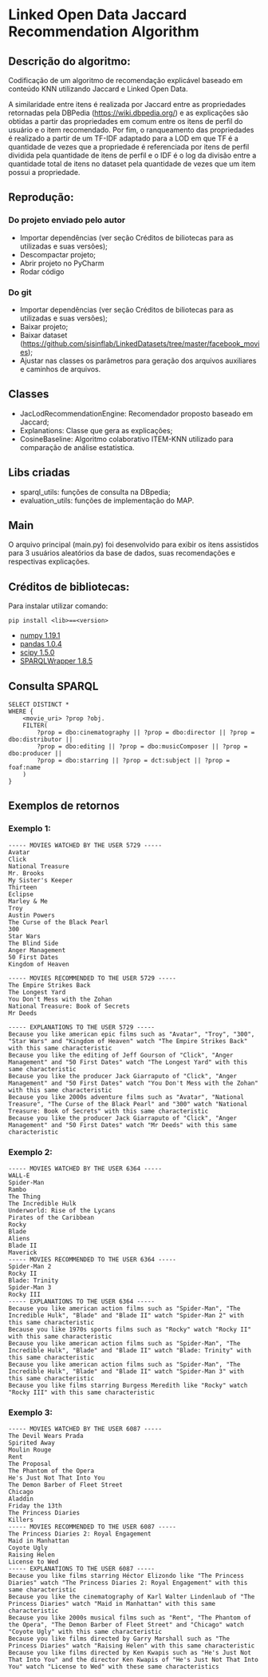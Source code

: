# Linked Open Data Jaccard Recommendation Algorithm

## Descrição do algoritmo:
Codificação de um algoritmo de recomendação explicável baseado em conteúdo KNN 
utilizando Jaccard e Linked Open Data.

A similaridade entre itens é realizada por Jaccard entre as propriedades retornadas pela DBPedia 
(https://wiki.dbpedia.org/) e as explicações são obtidas a partir das propriedades em comum entre os itens de
perfil do usuário e o item recomendado. Por fim, o ranqueamento das propriedades é realizado a partir de um
TF-IDF adaptado para a LOD em que TF é a quantidade de vezes que a propriedade é referenciada por itens de 
perfil dividida pela quantidade de itens de perfil e o IDF é o log da divisão entre a quantidade total
de itens no dataset pela quantidade de vezes que um item possui a propriedade.

## Reprodução:

### Do projeto enviado pelo autor
- Importar dependências (ver seção Créditos de biliotecas para as utilizadas e suas versões);
- Descompactar projeto;
- Abrir projeto no PyCharm
- Rodar código

### Do git
- Importar dependências (ver seção Créditos de biliotecas para as utilizadas e suas versões);
- Baixar projeto;
- Baixar dataset (https://github.com/sisinflab/LinkedDatasets/tree/master/facebook_movies);
- Ajustar nas classes os parâmetros para geração dos arquivos auxiliares e caminhos de arquivos.

## Classes
- JacLodRecommendationEngine: Recomendador proposto baseado em Jaccard;
- Explanations: Classe que gera as explicações;
- CosineBaseline: Algoritmo colaborativo ITEM-KNN utilizado para comparação de análise estatistica.

## Libs criadas
- sparql_utils: funções de consulta na DBpedia;
- evaluation_utils: funções de implementação do MAP.

## Main
O arquivo principal (main.py) foi desenvolvido para exibir os itens assistidos para 3 usuários aleatórios da base de 
dados, suas recomendações e respectivas explicações.

## Créditos de bibliotecas:
Para instalar utilizar comando: 
    
    pip install <lib>==<version>

* [numpy 1.19.1](https://numpy.org/)
* [pandas 1.0.4](https://pandas.pydata.org/)
* [scipy 1.5.0](https://www.scipy.org/)
* [SPARQLWrapper 1.8.5](https://github.com/RDFLib/sparqlwrapper)

## Consulta SPARQL
    SELECT DISTINCT *
    WHERE { 
        <movie_uri> ?prop ?obj.
        FILTER( 
            ?prop = dbo:cinematography || ?prop = dbo:director || ?prop = dbo:distributor || 
            ?prop = dbo:editing || ?prop = dbo:musicComposer || ?prop = dbo:producer || 
            ?prop = dbo:starring || ?prop = dct:subject || ?prop = foaf:name
        )   
    }

## Exemplos de retornos

### Exemplo 1:
    ----- MOVIES WATCHED BY THE USER 5729 -----
    Avatar
    Click
    National Treasure
    Mr. Brooks
    My Sister's Keeper
    Thirteen
    Eclipse
    Marley & Me
    Troy
    Austin Powers
    The Curse of the Black Pearl
    300
    Star Wars
    The Blind Side
    Anger Management
    50 First Dates
    Kingdom of Heaven
    
    ----- MOVIES RECOMMENDED TO THE USER 5729 ----- 
    The Empire Strikes Back
    The Longest Yard
    You Don't Mess with the Zohan
    National Treasure: Book of Secrets
    Mr Deeds
    
    ----- EXPLANATIONS TO THE USER 5729 -----
    Because you like american epic films such as "Avatar", "Troy", "300", "Star Wars" and "Kingdom of Heaven" watch "The Empire Strikes Back" with this same characteristic
    Because you like the editing of Jeff Gourson of "Click", "Anger Management" and "50 First Dates" watch "The Longest Yard" with this same characteristic
    Because you like the producer Jack Giarraputo of "Click", "Anger Management" and "50 First Dates" watch "You Don't Mess with the Zohan" with this same characteristic
    Because you like 2000s adventure films such as "Avatar", "National Treasure", "The Curse of the Black Pearl" and "300" watch "National Treasure: Book of Secrets" with this same characteristic
    Because you like the producer Jack Giarraputo of "Click", "Anger Management" and "50 First Dates" watch "Mr Deeds" with this same characteristic

### Exemplo 2:
    ----- MOVIES WATCHED BY THE USER 6364 -----
    WALL-E
    Spider-Man
    Rambo
    The Thing
    The Incredible Hulk
    Underworld: Rise of the Lycans
    Pirates of the Caribbean
    Rocky
    Blade
    Aliens
    Blade II
    Maverick
    ----- MOVIES RECOMMENDED TO THE USER 6364 -----
    Spider-Man 2
    Rocky II
    Blade: Trinity
    Spider-Man 3
    Rocky III
    ----- EXPLANATIONS TO THE USER 6364 -----
    Because you like american action films such as "Spider-Man", "The Incredible Hulk", "Blade" and "Blade II" watch "Spider-Man 2" with this same characteristic
    Because you like 1970s sports films such as "Rocky" watch "Rocky II" with this same characteristic
    Because you like american action films such as "Spider-Man", "The Incredible Hulk", "Blade" and "Blade II" watch "Blade: Trinity" with this same characteristic
    Because you like american action films such as "Spider-Man", "The Incredible Hulk", "Blade" and "Blade II" watch "Spider-Man 3" with this same characteristic
    Because you like films starring Burgess Meredith like "Rocky" watch "Rocky III" with this same characteristic
    
### Exemplo 3:

    ----- MOVIES WATCHED BY THE USER 6087 -----
    The Devil Wears Prada
    Spirited Away
    Moulin Rouge
    Rent
    The Proposal
    The Phantom of the Opera
    He's Just Not That Into You
    The Demon Barber of Fleet Street
    Chicago
    Aladdin
    Friday the 13th
    The Princess Diaries
    Killers
    ----- MOVIES RECOMMENDED TO THE USER 6087 -----
    The Princess Diaries 2: Royal Engagement
    Maid in Manhattan
    Coyote Ugly
    Raising Helen
    License to Wed
    ----- EXPLANATIONS TO THE USER 6087 -----
    Because you like films starring Héctor Elizondo like "The Princess Diaries" watch "The Princess Diaries 2: Royal Engagement" with this same characteristic
    Because you like the cinematography of Karl Walter Lindenlaub of "The Princess Diaries" watch "Maid in Manhattan" with this same characteristic
    Because you like 2000s musical films such as "Rent", "The Phantom of the Opera", "The Demon Barber of Fleet Street" and "Chicago" watch "Coyote Ugly" with this same characteristic
    Because you like films directed by Garry Marshall such as "The Princess Diaries" watch "Raising Helen" with this same characteristic
    Because you like films directed by Ken Kwapis such as "He's Just Not That Into You" and the director Ken Kwapis of "He's Just Not That Into You" watch "License to Wed" with these same characteristics